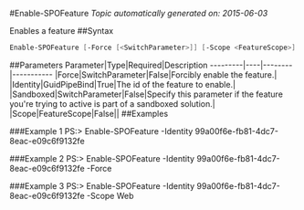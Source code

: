 #Enable-SPOFeature
*Topic automatically generated on: 2015-06-03*

Enables a feature
##Syntax
```powershell
Enable-SPOFeature [-Force [<SwitchParameter>]] [-Scope <FeatureScope>] [-Sandboxed [<SwitchParameter>]] -Identity <GuidPipeBind>
```


##Parameters
Parameter|Type|Required|Description
---------|----|--------|-----------
|Force|SwitchParameter|False|Forcibly enable the feature.|
|Identity|GuidPipeBind|True|The id of the feature to enable.|
|Sandboxed|SwitchParameter|False|Specify this parameter if the feature you're trying to active is part of a sandboxed solution.|
|Scope|FeatureScope|False||
##Examples

###Example 1
    PS:> Enable-SPOFeature -Identity 99a00f6e-fb81-4dc7-8eac-e09c6f9132fe


###Example 2
    PS:> Enable-SPOFeature -Identity 99a00f6e-fb81-4dc7-8eac-e09c6f9132fe -Force


###Example 3
    PS:> Enable-SPOFeature -Identity 99a00f6e-fb81-4dc7-8eac-e09c6f9132fe -Scope Web

<!-- Ref: BD3F75B7861EEE7D0E230B2FBBF8710B -->